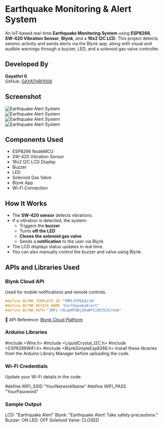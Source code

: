 # Earthquake Monitoring & Alert System

An IoT-based real-time **Earthquake Monitoring System** using **ESP8266**, **SW-420 Vibration Sensor**, **Blynk**, and a **16x2 I2C LCD**. This project detects seismic activity and sends alerts via the Blynk app, along with visual and audible warnings through a buzzer, LED, and a solenoid gas valve controller.

## Developed By
**Gayathri G**  
GitHub: [GAYATHRI1006](https://github.com/GAYATHRI1006)

## Screenshot

![Earthquake Alert System](earthquake1.png)  
![Earthquake Alert System](earthquake2.png)  
![Earthquake Alert System](earthquake3.png)  
![Earthquake Alert System](earthquake4.png)  

## Components Used

- ESP8266 NodeMCU
- SW-420 Vibration Sensor
- 16x2 I2C LCD Display
- Buzzer
- LED
- Solenoid Gas Valve
- Blynk App
- Wi-Fi Connection


## How It Works

- The **SW-420 sensor** detects vibrations.
- If a vibration is detected, the system:
  - Triggers the **buzzer**
  - Turns **off the LED**
  - **Closes the solenoid gas valve**
  - Sends a **notification** to the user via Blynk
- The LCD displays status updates in real time.
- You can also manually control the buzzer and valve using Blynk.

## APIs and Libraries Used

### Blynk Cloud API
Used for mobile notifications and remote controls.

```cpp
#define BLYNK_TEMPLATE_ID "TMPL3fPEk8irW"
#define BLYNK_DEVICE_NAME "EarthquakeAlert"
#define BLYNK_AUTH "JRPi-rOLqwMYODjZ6wWfIzEKZS3SrnnA"
```
🔗 API Reference: [Blynk Cloud Platform](https://blynk.cloud/)

### Arduino Libraries

#include <Wire.h>
#include <LiquidCrystal_I2C.h>
#include <ESP8266WiFi.h>
#include <BlynkSimpleEsp8266.h>
Install these libraries from the Arduino Library Manager before uploading the code.

### Wi-Fi Credentials
Update your Wi-Fi details in the code:

#define WIFI_SSID "YourNetworkName"
#define WIFI_PASS "YourPassword"

### Sample Output

LCD: "Earthquake Alert"
Blynk: "Earthquake Alert! Take safety precautions."
Buzzer: ON
LED: OFF
Solenoid Valve: CLOSED
